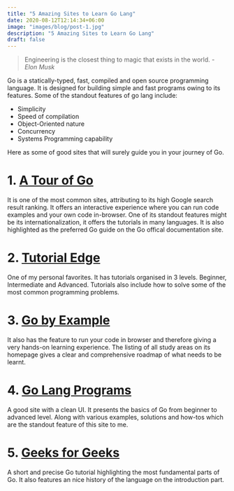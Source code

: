 ```yaml
---
title: "5 Amazing Sites to Learn Go Lang"
date: 2020-08-12T12:14:34+06:00
image: "images/blog/post-1.jpg"
description: "5 Amazing Sites to Learn Go Lang"
draft: false
---
```



> Engineering is the closest thing to magic that exists in the world. *-* *Elon Musk*

Go is a statically-typed, fast, compiled and open source programming language. It is designed for building simple and fast programs owing to its features. Some of the standout features of go lang include:

* Simplicity
* Speed of compilation
* Object-Oriented nature
* Concurrency
* Systems Programming capability


Here as some of good sites that will surely guide you in your journey of Go. 

# 1. [A Tour of Go](https://tour.golang.org/)

It is one of the most common sites, attributing to its high Google search result ranking. It offers an interactive experience where you can run code examples and your own code in-browser. One of its standout features might be its internationalization, it offers the tutorials in many languages. It is also highlighted as the preferred Go guide on the Go offical documentation site. 


# 2. [Tutorial Edge](https://tutorialedge.net/golang/)

One of my personal favorites. It has tutorials organised in 3 levels. Beginner, Intermediate and Advanced. Tutorials also include how to solve some of the most common programming problems.


# 3. [Go by Example](https://gobyexample.com/)

It also has the feature to run your code in browser and therefore giving a very hands-on learning experience. The listing of all study areas on its homepage gives a clear and comprehensive roadmap of what needs to be learnt.


# 4. [Go Lang Programs](https://www.golangprograms.com/go-language/)

A good site with a clean UI. It presents the basics of Go from beginner to advanced level. Along with various examples, solutions and how-tos which are the standout feature of this site to me. 


# 5. [Geeks for Geeks](https://www.geeksforgeeks.org/go-programming-language-introduction/)

A short and precise Go tutorial highlighting the most fundamental parts of Go. It also features an nice history of the language on the introduction part.



